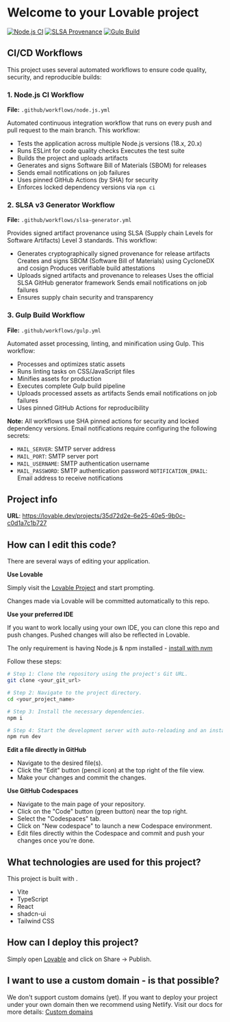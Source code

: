 # Welcome to your Lovable project

[![Node.js CI](https://github.com/miltmon/clausebotai/actions/workflows/node.js.yml/badge.svg)](https://github.com/miltmon/clausebotai/actions/workflows/node.js.yml)
[![SLSA Provenance](https://github.com/miltmon/clausebotai/actions/workflows/slsa-generator.yml/badge.svg)](https://github.com/miltmon/clausebotai/actions/workflows/slsa-generator.yml)
[![Gulp Build](https://github.com/miltmon/clausebotai/actions/workflows/gulp.yml/badge.svg)](https://github.com/miltmon/clausebotai/actions/workflows/gulp.yml)

## CI/CD Workflows

This project uses several automated workflows to ensure code quality, security, and reproducible builds:

### 1. Node.js CI Workflow
**File:** `.github/workflows/node.js.yml`

Automated continuous integration workflow that runs on every push and pull request to the main branch. This workflow:
- Tests the application across multiple Node.js versions (18.x, 20.x)
- Runs ESLint for code quality checks
  Executes the test suite
- Builds the project and uploads artifacts
- Generates and signs Software Bill of Materials (SBOM) for releases
- Sends email notifications on job failures
- Uses pinned GitHub Actions (by SHA) for security
- Enforces locked dependency versions via `npm ci`

### 2. SLSA v3 Generator Workflow
**File:** `.github/workflows/slsa-generator.yml`

Provides signed artifact provenance using SLSA (Supply chain Levels for Software Artifacts) Level 3 standards. This workflow:
- Generates cryptographically signed provenance for release artifacts
  Creates and signs SBOM (Software Bill of Materials) using CycloneDX and cosign
  Produces verifiable build attestations
- Uploads signed artifacts and provenance to releases
  Uses the official SLSA GitHub generator framework
  Sends email notifications on job failures
- Ensures supply chain security and transparency

### 3. Gulp Build Workflow
**File:** `.github/workflows/gulp.yml`

Automated asset processing, linting, and minification using Gulp. This workflow:
- Processes and optimizes static assets
- Runs linting tasks on CSS/JavaScript files
- Minifies assets for production
- Executes complete Gulp build pipeline
- Uploads processed assets as artifacts
  Sends email notifications on job failures
- Uses pinned GitHub Actions for reproducibility

**Note:** All workflows use SHA pinned actions for security and locked dependency versions. Email notifications require configuring the following secrets:
- `MAIL_SERVER`: SMTP server address
- `MAIL_PORT`: SMTP server port
- `MAIL_USERNAME`: SMTP authentication username
- `MAIL_PASSWORD`: SMTP authentication password
  `NOTIFICATION_EMAIL`: Email address to receive notifications

## Project info

**URL**: https://lovable.dev/projects/35d72d2e-6e25-40e5-9b0c-c0d1a7c1b727

## How can I edit this code?

There are several ways of editing your application.

**Use Lovable**

Simply visit the [Lovable Project](https://lovable.dev/projects/35d72d2e-6e25-40e5-9b0c-c0d1a7c1b727) and start prompting.

Changes made via Lovable will be committed automatically to this repo.

**Use your preferred IDE**

If you want to work locally using your own IDE, you can clone this repo and push changes. Pushed changes will also be reflected in Lovable.

The only requirement is having Node.js & npm installed - [install with nvm](https://github.com/nvm-sh/nvm#installing-and-updating)

Follow these steps:

```sh
# Step 1: Clone the repository using the project's Git URL.
git clone <your_git_url>

# Step 2: Navigate to the project directory.
cd <your_project_name>

# Step 3: Install the necessary dependencies.
npm i

# Step 4: Start the development server with auto-reloading and an instant preview.
npm run dev
```

**Edit a file directly in GitHub**

- Navigate to the desired file(s).
- Click the "Edit" button (pencil icon) at the top right of the file view.
- Make your changes and commit the changes.

**Use GitHub Codespaces**

- Navigate to the main page of your repository.
- Click on the "Code" button (green button) near the top right.
- Select the "Codespaces" tab.
- Click on "New codespace" to launch a new Codespace environment.
- Edit files directly within the Codespace and commit and push your changes once you're done.

## What technologies are used for this project?

This project is built with .

- Vite
- TypeScript
- React
- shadcn-ui
- Tailwind CSS

## How can I deploy this project?

Simply open [Lovable](https://lovable.dev/projects/35d72d2e-6e25-40e5-9b0c-c0d1a7c1b727) and click on Share -> Publish.

## I want to use a custom domain - is that possible?

We don't support custom domains (yet). If you want to deploy your project under your own domain then we recommend using Netlify. Visit our docs for more details: [Custom domains](https://docs.lovable.dev/tips-tricks/custom-domain/)
